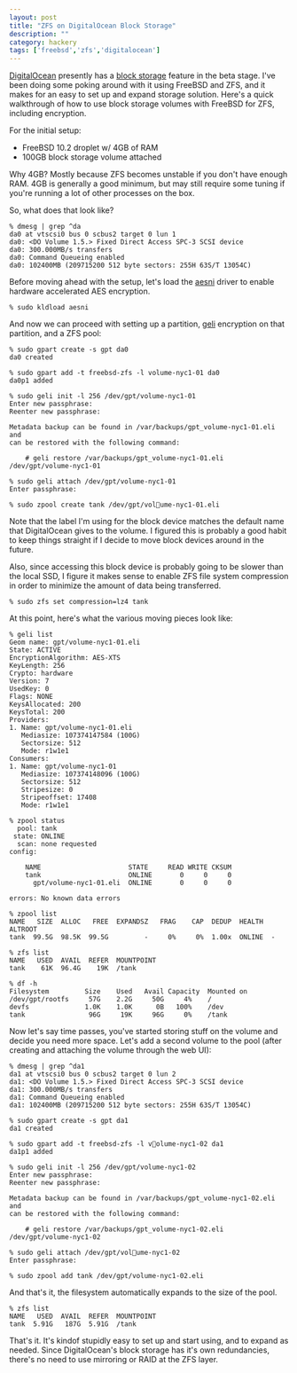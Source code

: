```yaml
---
layout: post
title: "ZFS on DigitalOcean Block Storage"
description: ""
category: hackery
tags: ['freebsd','zfs','digitalocean']
---
```

[DigitalOcean](https://www.digitalocean.com/) presently has a [block storage](https://www.digitalocean.com/features/storage/) feature in the beta stage. I've been doing some poking around with it using FreeBSD and ZFS, and it makes for an easy to set up and expand storage solution. Here's a quick walkthrough of how to use block storage volumes with FreeBSD for ZFS, including encryption.

For the initial setup:

* FreeBSD 10.2 droplet w/ 4GB of RAM
* 100GB block storage volume attached

Why 4GB? Mostly because ZFS becomes unstable if you don't have enough RAM. 4GB is generally a good minimum, but may still require some tuning if you're running a lot of other processes on the box.

So, what does that look like?

```
% dmesg | grep ^da
da0 at vtscsi0 bus 0 scbus2 target 0 lun 1
da0: <DO Volume 1.5.> Fixed Direct Access SPC-3 SCSI device
da0: 300.000MB/s transfers
da0: Command Queueing enabled
da0: 102400MB (209715200 512 byte sectors: 255H 63S/T 13054C)
```

Before moving ahead with the setup, let's load the [aesni](https://www.freebsd.org/cgi/man.cgi?query=aesni&sektion=4) driver to enable hardware accelerated AES encryption.

```
% sudo kldload aesni
```

And now we can proceed with setting up a partition, [geli](https://www.freebsd.org/cgi/man.cgi?query=geli&sektion=8) encryption on that partition, and a ZFS pool:

```
% sudo gpart create -s gpt da0
da0 created

% sudo gpart add -t freebsd-zfs -l volume-nyc1-01 da0
da0p1 added

% sudo geli init -l 256 /dev/gpt/volume-nyc1-01
Enter new passphrase:
Reenter new passphrase:

Metadata backup can be found in /var/backups/gpt_volume-nyc1-01.eli and
can be restored with the following command:

	# geli restore /var/backups/gpt_volume-nyc1-01.eli /dev/gpt/volume-nyc1-01

% sudo geli attach /dev/gpt/volume-nyc1-01
Enter passphrase:

% sudo zpool create tank /dev/gpt/volume-nyc1-01.eli
```

Note that the label I'm using for the block device matches the default name that DigitalOcean gives to the volume. I figured this is probably a good habit to keep things straight if I decide to move block devices around in the future.

Also, since accessing this block device is probably going to be slower than the local SSD, I figure it makes sense to enable ZFS file system compression in order to minimize the amount of data being transferred.

```
% sudo zfs set compression=lz4 tank
```

At this point, here's what the various moving pieces look like:

```
% geli list
Geom name: gpt/volume-nyc1-01.eli
State: ACTIVE
EncryptionAlgorithm: AES-XTS
KeyLength: 256
Crypto: hardware
Version: 7
UsedKey: 0
Flags: NONE
KeysAllocated: 200
KeysTotal: 200
Providers:
1. Name: gpt/volume-nyc1-01.eli
   Mediasize: 107374147584 (100G)
   Sectorsize: 512
   Mode: r1w1e1
Consumers:
1. Name: gpt/volume-nyc1-01
   Mediasize: 107374148096 (100G)
   Sectorsize: 512
   Stripesize: 0
   Stripeoffset: 17408
   Mode: r1w1e1

% zpool status
  pool: tank
 state: ONLINE
  scan: none requested
config:

    NAME                      STATE     READ WRITE CKSUM
    tank                      ONLINE       0     0     0
      gpt/volume-nyc1-01.eli  ONLINE       0     0     0

errors: No known data errors

% zpool list
NAME   SIZE  ALLOC   FREE  EXPANDSZ   FRAG    CAP  DEDUP  HEALTH  ALTROOT
tank  99.5G  98.5K  99.5G         -     0%     0%  1.00x  ONLINE  -

% zfs list
NAME   USED  AVAIL  REFER  MOUNTPOINT
tank    61K  96.4G    19K  /tank

% df -h
Filesystem         Size    Used   Avail Capacity  Mounted on
/dev/gpt/rootfs     57G    2.2G     50G     4%    /
devfs              1.0K    1.0K      0B   100%    /dev
tank                96G     19K     96G     0%    /tank
```

Now let's say time passes, you've started storing stuff on the volume and decide you need more space. Let's add a second volume to the pool (after creating and attaching the volume through the web UI):

```
% dmesg | grep ^da1
da1 at vtscsi0 bus 0 scbus2 target 0 lun 2
da1: <DO Volume 1.5.> Fixed Direct Access SPC-3 SCSI device
da1: 300.000MB/s transfers
da1: Command Queueing enabled
da1: 102400MB (209715200 512 byte sectors: 255H 63S/T 13054C)

% sudo gpart create -s gpt da1
da1 created

% sudo gpart add -t freebsd-zfs -l volume-nyc1-02 da1
da1p1 added

% sudo geli init -l 256 /dev/gpt/volume-nyc1-02
Enter new passphrase:
Reenter new passphrase:

Metadata backup can be found in /var/backups/gpt_volume-nyc1-02.eli and
can be restored with the following command:

	# geli restore /var/backups/gpt_volume-nyc1-02.eli /dev/gpt/volume-nyc1-02

% sudo geli attach /dev/gpt/volume-nyc1-02
Enter passphrase:

% sudo zpool add tank /dev/gpt/volume-nyc1-02.eli
```

And that's it, the filesystem automatically expands to the size of the pool.

```
% zfs list
NAME   USED  AVAIL  REFER  MOUNTPOINT
tank  5.91G   187G  5.91G  /tank
```

That's it. It's kindof stupidly easy to set up and start using, and to expand as needed. Since DigitalOcean's block storage has it's own redundancies, there's no need to use mirroring or RAID at the ZFS layer.
